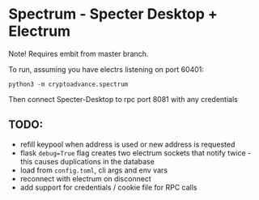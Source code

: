 # Spectrum - Specter Desktop + Electrum

Note! Requires embit from master branch.

To run, assuming you have electrs listening on port 60401:
```
python3 -m cryptoadvance.spectrum
```

Then connect Specter-Desktop to rpc port 8081 with any credentials

## TODO:

- refill keypool when address is used or new address is requested
- flask `debug=True` flag creates two electrum sockets that notify twice - this causes duplications in the database
- load from `config.toml`, cli args and env vars
- reconnect with electrum on disconnect
- add support for credentials / cookie file for RPC calls
